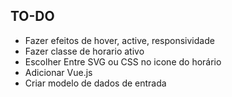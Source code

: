 ## TO-DO

- Fazer efeitos de hover, active, responsividade
- Fazer classe de horario ativo
- Escolher Entre SVG ou CSS no icone do horário
- Adicionar Vue.js
- Criar modelo de dados de entrada
